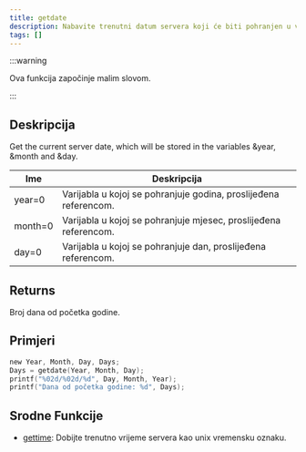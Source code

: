 ```yaml
---
title: getdate
description: Nabavite trenutni datum servera koji će biti pohranjen u varijable &year, &month i &day.
tags: []
---
```


:::warning

Ova funkcija započinje malim slovom.

:::

## Deskripcija

Get the current server date, which will be stored in the variables &year, &month and &day.

| Ime     | Deskripcija                                                      |
| ------- | ---------------------------------------------------------------- |
| year=0  | Varijabla u kojoj se pohranjuje godina, proslijeđena referencom. |
| month=0 | Varijabla u kojoj se pohranjuje mjesec, proslijeđena referencom. |
| day=0   | Varijabla u kojoj se pohranjuje dan, proslijeđena referencom.    |

## Returns

Broj dana od početka godine.

## Primjeri

```c
new Year, Month, Day, Days;
Days = getdate(Year, Month, Day);
printf("%02d/%02d/%d", Day, Month, Year);
printf("Dana od početka godine: %d", Days);
```

## Srodne Funkcije

- [gettime](gettime): Dobijte trenutno vrijeme servera kao unix vremensku oznaku.

